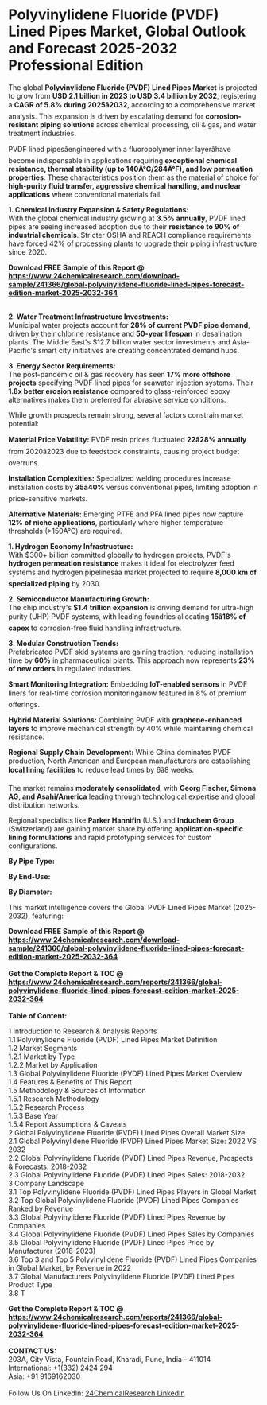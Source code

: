 <h1>Polyvinylidene Fluoride (PVDF) Lined Pipes Market, Global Outlook and Forecast 2025-2032 Professional Edition</h1><p>The global <strong>Polyvinylidene Fluoride (PVDF) Lined Pipes Market</strong> is projected to grow from <strong>USD 2.1 billion in 2023 to USD 3.4 billion by 2032</strong>, registering a <strong>CAGR of 5.8% during 2025â2032</strong>, according to a comprehensive market analysis. This expansion is driven by escalating demand for <strong>corrosion-resistant piping solutions</strong> across chemical processing, oil &amp; gas, and water treatment industries.</p><p>PVDF lined pipesâengineered with a fluoropolymer inner layerâhave become indispensable in applications requiring <strong>exceptional chemical resistance, thermal stability (up to 140Â°C/284Â°F), and low permeation properties</strong>. These characteristics position them as the material of choice for <strong>high-purity fluid transfer, aggressive chemical handling, and nuclear applications</strong> where conventional materials fail.</p><p><strong>1. Chemical Industry Expansion &amp; Safety Regulations:</strong><br>
With the global chemical industry growing at <strong>3.5% annually</strong>, PVDF lined pipes are seeing increased adoption due to their <strong>resistance to 90% of industrial chemicals</strong>. Stricter OSHA and REACH compliance requirements have forced 42% of processing plants to upgrade their piping infrastructure since 2020.</p><div><b>Download FREE Sample of this Report @ 
            <a href="https://www.24chemicalresearch.com/download-sample/241366/global-polyvinylidene-fluoride-lined-pipes-forecast-edition-market-2025-2032-364">
            https://www.24chemicalresearch.com/download-sample/241366/global-polyvinylidene-fluoride-lined-pipes-forecast-edition-market-2025-2032-364</a></b></div><br><p><strong>2. Water Treatment Infrastructure Investments:</strong><br>
Municipal water projects account for <strong>28% of current PVDF pipe demand</strong>, driven by their chlorine resistance and <strong>50-year lifespan</strong> in desalination plants. The Middle East's $12.7 billion water sector investments and Asia-Pacific's smart city initiatives are creating concentrated demand hubs.</p><p><strong>3. Energy Sector Requirements:</strong><br>
The post-pandemic oil &amp; gas recovery has seen <strong>17% more offshore projects</strong> specifying PVDF lined pipes for seawater injection systems. Their <strong>1.8x better erosion resistance</strong> compared to glass-reinforced epoxy alternatives makes them preferred for abrasive service conditions.</p><p>While growth prospects remain strong, several factors constrain market potential:</p><p><strong>Material Price Volatility:</strong> PVDF resin prices fluctuated <strong>22â28% annually</strong> from 2020â2023 due to feedstock constraints, causing project budget overruns.</p><p><strong>Installation Complexities:</strong> Specialized welding procedures increase installation costs by <strong>35â40%</strong> versus conventional pipes, limiting adoption in price-sensitive markets.</p><p><strong>Alternative Materials:</strong> Emerging PTFE and PFA lined pipes now capture <strong>12% of niche applications</strong>, particularly where higher temperature thresholds (&gt;150Â°C) are required.</p><p><strong>1. Hydrogen Economy Infrastructure:</strong><br>
With $300+ billion committed globally to hydrogen projects, PVDF's <strong>hydrogen permeation resistance</strong> makes it ideal for electrolyzer feed systems and hydrogen pipelinesâa market projected to require <strong>8,000 km of specialized piping</strong> by 2030.</p><p><strong>2. Semiconductor Manufacturing Growth:</strong><br>
The chip industry's <strong>$1.4 trillion expansion</strong> is driving demand for ultra-high purity (UHP) PVDF systems, with leading foundries allocating <strong>15â18% of capex</strong> to corrosion-free fluid handling infrastructure.</p><p><strong>3. Modular Construction Trends:</strong><br>
Prefabricated PVDF skid systems are gaining traction, reducing installation time by <strong>60%</strong> in pharmaceutical plants. This approach now represents <strong>23% of new orders</strong> in regulated industries.</p><p><strong>Smart Monitoring Integration:</strong> Embedding <strong>IoT-enabled sensors</strong> in PVDF liners for real-time corrosion monitoringânow featured in 8% of premium offerings.</p><p><strong>Hybrid Material Solutions:</strong> Combining PVDF with <strong>graphene-enhanced layers</strong> to improve mechanical strength by 40% while maintaining chemical resistance.</p><p><strong>Regional Supply Chain Development:</strong> While China dominates PVDF production, North American and European manufacturers are establishing <strong>local lining facilities</strong> to reduce lead times by 6â8 weeks.</p><p>The market remains <strong>moderately consolidated</strong>, with <strong>Georg Fischer, Simona AG, and Asahi/America</strong> leading through technological expertise and global distribution networks.</p><p>Regional specialists like <strong>Parker Hannifin</strong> (U.S.) and <strong>Induchem Group</strong> (Switzerland) are gaining market share by offering <strong>application-specific lining formulations</strong> and rapid prototyping services for custom configurations.</p><p><strong>By Pipe Type:</strong></p><p><strong>By End-Use:</strong></p><p><strong>By Diameter:</strong></p><p>This market intelligence covers the Global PVDF Lined Pipes Market (2025-2032), featuring:</p><div><b>Download FREE Sample of this Report @ 
            <a href="https://www.24chemicalresearch.com/download-sample/241366/global-polyvinylidene-fluoride-lined-pipes-forecast-edition-market-2025-2032-364">
            https://www.24chemicalresearch.com/download-sample/241366/global-polyvinylidene-fluoride-lined-pipes-forecast-edition-market-2025-2032-364</a></b></div><br><div><b>Get the Complete Report & TOC @ 
            <a href="https://www.24chemicalresearch.com/reports/241366/global-polyvinylidene-fluoride-lined-pipes-forecast-edition-market-2025-2032-364">
            https://www.24chemicalresearch.com/reports/241366/global-polyvinylidene-fluoride-lined-pipes-forecast-edition-market-2025-2032-364</a></b></div><br>
            <b>Table of Content:</b><p>1 Introduction to Research & Analysis Reports<br />
    1.1 Polyvinylidene Fluoride (PVDF) Lined Pipes Market Definition<br />
    1.2 Market Segments<br />
        1.2.1 Market by Type<br />
        1.2.2 Market by Application<br />
    1.3 Global Polyvinylidene Fluoride (PVDF) Lined Pipes Market Overview<br />
    1.4 Features & Benefits of This Report<br />
    1.5 Methodology & Sources of Information<br />
        1.5.1 Research Methodology<br />
        1.5.2 Research Process<br />
        1.5.3 Base Year<br />
        1.5.4 Report Assumptions & Caveats<br />
2 Global Polyvinylidene Fluoride (PVDF) Lined Pipes Overall Market Size<br />
    2.1 Global Polyvinylidene Fluoride (PVDF) Lined Pipes Market Size: 2022 VS 2032<br />
    2.2 Global Polyvinylidene Fluoride (PVDF) Lined Pipes Revenue, Prospects & Forecasts: 2018-2032<br />
    2.3 Global Polyvinylidene Fluoride (PVDF) Lined Pipes Sales: 2018-2032<br />
3 Company Landscape<br />
    3.1 Top Polyvinylidene Fluoride (PVDF) Lined Pipes Players in Global Market<br />
    3.2 Top Global Polyvinylidene Fluoride (PVDF) Lined Pipes Companies Ranked by Revenue<br />
    3.3 Global Polyvinylidene Fluoride (PVDF) Lined Pipes Revenue by Companies<br />
    3.4 Global Polyvinylidene Fluoride (PVDF) Lined Pipes Sales by Companies<br />
    3.5 Global Polyvinylidene Fluoride (PVDF) Lined Pipes Price by Manufacturer (2018-2023)<br />
    3.6 Top 3 and Top 5 Polyvinylidene Fluoride (PVDF) Lined Pipes Companies in Global Market, by Revenue in 2022<br />
    3.7 Global Manufacturers Polyvinylidene Fluoride (PVDF) Lined Pipes Product Type<br />
    3.8 T</p><div><b>Get the Complete Report & TOC @ 
            <a href="https://www.24chemicalresearch.com/reports/241366/global-polyvinylidene-fluoride-lined-pipes-forecast-edition-market-2025-2032-364">
            https://www.24chemicalresearch.com/reports/241366/global-polyvinylidene-fluoride-lined-pipes-forecast-edition-market-2025-2032-364</a></b></div><br><b>CONTACT US:</b><br>
            203A, City Vista, Fountain Road, Kharadi, Pune, India - 411014<br>
            International: +1(332) 2424 294<br>
            Asia: +91 9169162030 <br><br>
            Follow Us On LinkedIn: <a href="https://www.linkedin.com/company/24chemicalresearch/">24ChemicalResearch LinkedIn</a>